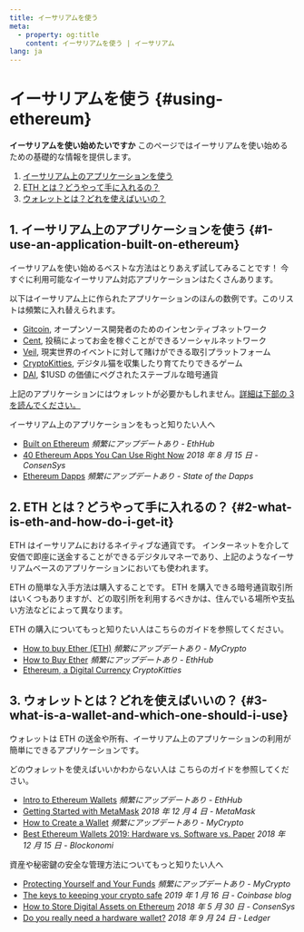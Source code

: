 ```yaml
---
title: イーサリアムを使う
meta:
  - property: og:title
    content: イーサリアムを使う | イーサリアム
lang: ja
---
```


# イーサリアムを使う {#using-ethereum}

<div class="featured">

**イーサリアムを使い始めたいですか** このページではイーサリアムを使い始めるための基礎的な情報を提供します。

1. [イーサリアム上のアプリケーションを使う](#1-use-an-application-built-on-ethereum)
2. [ETH とは？どうやって手に入れるの？](#2-what-is-eth-and-how-do-i-get-it)
3. [ウォレットとは？どれを使えばいいの？](#3-what-is-a-wallet-and-which-one-should-i-use)

</div>

## 1. イーサリアム上のアプリケーションを使う {#1-use-an-application-built-on-ethereum}

イーサリアムを使い始めるベストな方法はとりあえず試してみることです！ 今すぐに利用可能なイーサリアム対応アプリケーションはたくさんあります。

以下はイーサリアム上に作られたアプリケーションのほんの数例です。このリストは頻繁に入れ替えられます。

- [Gitcoin](https://gitcoin.co), オープンソース開発者のためのインセンティブネットワーク
- [Cent](https://beta.cent.co), 投稿によってお金を稼ぐことができるソーシャルネットワーク
- [Veil](https://app.veil.co), 現実世界のイベントに対して賭けができる取引プラットフォーム
- [CryptoKitties](https://www.cryptokitties.co), デジタル猫を収集したり育てたりできるゲーム
- [DAI](https://makerdao.com/en/), \$1USD の価値にペグされたステーブルな暗号通貨

上記のアプリケーションにはウォレットが必要かもしれません。[詳細は下部の 3 を読んでください。](#3-what-is-a-wallet-and-which-one-should-i-use)

イーサリアム上のアプリケーションをもっと知りたい人へ

- [Built on Ethereum](https://docs.ethhub.io/built-on-ethereum/built-on-ethereum/) _頻繁にアップデートあり - EthHub_
- [40 Ethereum Apps You Can Use Right Now](https://media.consensys.net/40-ethereum-apps-you-can-use-right-now-d643333769f7) _2018 年 8 月 15 日 - ConsenSys_
- [Ethereum Dapps](https://www.stateofthedapps.com/rankings/platform/ethereum) _頻繁にアップデートあり - State of the Dapps_

## 2. ETH とは？どうやって手に入れるの？ {#2-what-is-eth-and-how-do-i-get-it}

ETH はイーサリアムにおけるネイティブな通貨です。 インターネットを介して安価で即座に送金することができるデジタルマネーであり、上記のようなイーサリアムベースのアプリケーションにおいても使われます。

ETH の簡単な入手方法は購入することです。 ETH を購入できる暗号通貨取引所はいくつもありますが、どの取引所を利用するべきかは、住んでいる場所や支払い方法などによって異なります。

ETH の購入についてもっと知りたい人はこちらのガイドを参照してください。

- [How to buy Ether (ETH)](https://support.mycrypto.com/how-to/getting-started/how-to-buy-ether-with-usd) _頻繁にアップデートあり - MyCrypto_
- [How to Buy Ether](https://docs.ethhub.io/using-ethereum/how-to-buy-ether/) _頻繁にアップデートあり - EthHub_
- [Ethereum, a Digital Currency](https://www.cryptokitties.co/faq#ethereum-a-digital-currency) _CryptoKitties_

## 3. ウォレットとは？どれを使えばいいの？ {#3-what-is-a-wallet-and-which-one-should-i-use}

ウォレットは ETH の送金や所有、イーサリアム上のアプリケーションの利用が簡単にできるアプリケーションです。

どのウォレットを使えばいいかわからない人は こちらのガイドを参照してください。

- [Intro to Ethereum Wallets](https://docs.ethhub.io/using-ethereum/wallets/intro-to-ethereum-wallets/) _頻繁にアップデートあり - EthHub_
- [Getting Started with MetaMask](https://metamask.zendesk.com/hc/en-us/articles/360015489531-Getting-Started-With-MetaMask-Part-1-) _2018 年 12 月 4 日 - MetaMask_
- [How to Create a Wallet](https://support.mycrypto.com/how-to/getting-started/how-to-create-a-wallet) _頻繁にアップデートあり - MyCrypto_
- [Best Ethereum Wallets 2019: Hardware vs. Software vs. Paper](https://blockonomi.com/best-ethereum-wallets/) _2018 年 12 月 15 日 - Blockonomi_

資産や秘密鍵の安全な管理方法についてもっと知りたい人へ

- [Protecting Yourself and Your Funds](https://support.mycrypto.com/staying-safe/protecting-yourself-and-your-funds) _頻繁にアップデートあり - MyCrypto_
- [The keys to keeping your crypto safe](https://blog.coinbase.com/the-keys-to-keeping-your-crypto-safe-96d497cce6cf) _2019 年 1 月 16 日 - Coinbase blog_
- [How to Store Digital Assets on Ethereum](https://media.consensys.net/how-to-store-digital-assets-on-ethereum-a2bfdcf66bd0) _2018 年 5 月 30 日 - ConsenSys_
- [Do you really need a hardware wallet?](https://medium.com/ledger-on-security-and-blockchain/ledger-101-part-1-do-you-really-need-a-hardware-wallet-7f5abbadd945) _2018 年 9 月 24 日 - Ledger_
